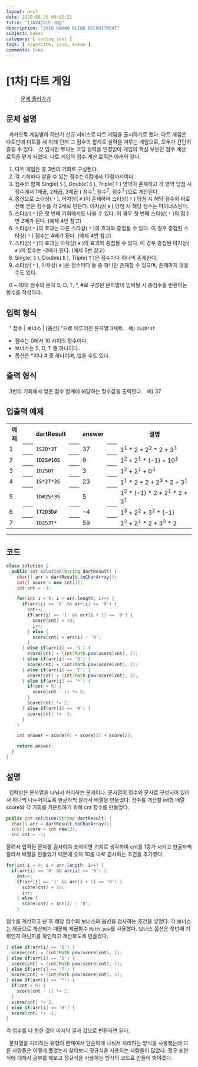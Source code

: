 ```yaml
---
layout: post
date: 2020-08-25 00:05:22
title: "[JAVA]다트 게임"
description: "2018 KAKAO BLIND RECRUITMENT"
subject: kakao
category: [ coding_test ]
tags: [ algorithm, java, kakao ]
comments: true
---
```


# [1차] 다트 게임

> [문제 풀러가기](https://programmers.co.kr/learn/courses/30/lessons/17682)

## 문제 설명

&nbsp; 카카오톡 게임별의 하반기 신규 서비스로 다트 게임을 출시하기로 했다. 다트 게임은 다트판에 다트를 세 차례 던져 그 점수의 합계로 실력을 겨루는 게임으로, 모두가 간단히 즐길 수 있다.
&nbsp; 갓 입사한 무지는 코딩 실력을 인정받아 게임의 핵심 부분인 점수 계산 로직을 맡게 되었다. 다트 게임의 점수 계산 로직은 아래와 같다.

1. 다트 게임은 총 3번의 기회로 구성된다.
2. 각 기회마다 얻을 수 있는 점수는 0점에서 10점까지이다.
3. 점수와 함께 Single( `S` ), Double( `D` ), Triple( `T` ) 영역이 존재하고 각 영역 당첨 시 점수에서 1제곱, 2제곱, 3제곱 ( 점수<sup>1</sup>, 점수<sup>2</sup>, 점수<sup>3</sup> )으로 계산된다.
4. 옵션으로 스타상( `*` ), 아차상( `#` )이 존재하며 스타상( `*` ) 당첨 시 해당 점수와 바로 전에 얻은 점수를 각 2배로 만든다. 아차상( `#` ) 당첨 시 해당 점수는 마이너스된다.
5. 스타상( `*` )은 첫 번째 기회에서도 나올 수 있다. 이 경우 첫 번째 스타상( `*` )의 점수만 2배가 된다. (예제 4번 참고)
6. 스타상( `*` )의 효과는 다른 스타상( `*` )의 효과와 중첩될 수 있다. 이 경우 중첩된 스타상( `*` ) 점수는 4배가 된다. (예제 4번 참고)
7. 스타상( `*` )의 효과는 아차상( `#` )의 효과와 중첩될 수 있다. 이 경우 중첩된 아차상( `#` )의 점수는 -2배가 된다. (예제 5번 참고)
8. Single( `S` ), Double( `D` ), Triple( `T` )은 점수마다 하나씩 존재한다.
9. 스타상( `*` ), 아차상( `#` )은 점수마다 둘 중 하나만 존재할 수 있으며, 존재하지 않을 수도 있다.

&nbsp; 0 ~ 10의 정수와 문자 S, D, T, *, #로 구성된 문자열이 입력될 시 총점수를 반환하는 함수를 작성하라.

## 입력 형식

&nbsp; " 점수 | 보너스 | [옵션] "으로 이루어진 문자열 3세트.
&nbsp; 예) `1S2D*3T`

+ 점수는 0에서 10 사이의 정수이다.
+ 보너스는 S, D, T 중 하나이다.
+ 옵션은 *이나 # 중 하나이며, 없을 수도 있다.

## 출력 형식

&nbsp; 3번의 기회에서 얻은 점수 합계에 해당하는 정수값을 출력한다.
&nbsp; 예) 37

## 입출력 예제

<table class="table">
  <tr>
    <th>예제</th> <th> &nbsp;&nbsp;&nbsp; </th>
    <th>dartResult</th> <th> &nbsp;&nbsp;&nbsp; </th>
    <th>answer</th> <th> &nbsp;&nbsp;&nbsp; </th>
    <th>설명</th>
  </tr>
  <tr>
    <td> 1 </td> <th> </th>
    <td> <code style="color:black">1S2D*3T</code> </td> <th> </th>
    <td> 37 </td> <th> </th>
    <td> 1<sup>1</sup> * 2 + 2<sup>2</sup> * 2 + 3<sup>3</sup> </td>
  </tr>
  <tr>
    <td> 2 </td> <th> </th>
    <td> <code style="color:black">1D2S#10S</code> </td> <th> </th>
    <td> 9 </td> <th> </th>
    <td> 1<sup>2</sup> + 2<sup>1</sup> * (-1) + 10<sup>1</sup> </td>
  </tr>
  <tr>
    <td> 3 </td> <th> </th>
    <td> <code style="color:black">1D2S0T</code> </td> <th> </th>
    <td> 3 </td> <th> </th>
    <td> 1<sup>2</sup> + 2<sup>1</sup> + 0<sup>3</sup> </td>
  </tr>
  <tr>
    <td> 4 </td> <th> </th>
    <td> <code style="color:black">1S*2T*3S</code> </td> <th> </th>
    <td> 23 </td> <th> </th>
    <td> 1<sup>1</sup> * 2 * 2 + 2<sup>3</sup> * 2 + 3<sup>1</sup> </td>
  </tr>
  <tr>
    <td> 5 </td> <th> </th>
    <td> <code style="color:black">1D#2S*3S</code> </td> <th> </th>
    <td> 5 </td> <th> </th>
    <td> 1<sup>2</sup> * (-1) * 2 + 2<sup>1</sup> * 2 + 3<sup>1</sup> </td>
  </tr>
  <tr>
    <td> 6 </td> <th> </th>
    <td> <code style="color:black">1T2D3D#</code> </td> <th> </th>
    <td> -4 </td> <th> </th>
    <td> 1<sup>3</sup> + 2<sup>2</sup> + 3<sup>2</sup> * (-1) </td>
  </tr>
  <tr>
    <td> 7 </td> <th> </th>
    <td> <code style="color:black">1D2S3T*</code> </td> <th> </th>
    <td> 59 </td> <th> </th>
    <td> 1<sup>2</sup> + 2<sup>1</sup> * 2 + 3<sup>3</sup> * 2 </td>
  </tr>
</table>

---

## 코드

```java
class solution {
  public int solution(String dartResult) {
    char[] arr = dartResult.toCharArray();
    int[] score = new int[3];
    int cnt = -1;

    for(int i = 0; i < arr.length; i++) {
      if(arr[i] >= '0' && arr[i] <= '9') {
        cnt++;
        if(arr[i] == '1' && arr[i + 1] == '0') {
          score[cnt] = 10;
          i++;
        } else {
          score[cnt] = arr[i] - '0';
        }
      } else if(arr[i] == 'S') {
        score[cnt] = (int)Math.pow(score[cnt], 1);
      } else if(arr[i] == 'D') {
        score[cnt] = (int)Math.pow(score[cnt], 2);
      } else if(arr[i] == 'T') {
        score[cnt] = (int)Math.pow(score[cnt], 3);
      } else if(arr[i] == '*') {
        if(cnt > 0) {
          score[cnt - 1] *= 2;
        }
        score[cnt] *= 2;
      } else if(arr[i] == '#') {
        score[cnt] *= -1;
      }
    }

    int answer = score[0] + score[1] + score[2];

    return answer;
  }
}
```

## 설명

&nbsp; 입력받은 문자열을 나눠서 처리하는 문제이다. 문자열이 정수와 문자로 구성되어 있어서 하나씩 나누어지도록 한글자씩 잘라서 배열을 만들었다. 점수를 개산할 int형 배열 score와 각 기회를 카운트하기 위해 cnt 함수를 만들었다.

```java
public int solution(String dartResult) {
  char[] arr = dartResult.toCharArray();
  int[] score = int new[3];
  int cnt = -1;
```

잘려서 입력된 문자를 검사하여 숫자이면 기회로 생각하여 cnt를 1증가 시키고 한글자씩 잘라서 배열을 만들었기 때문에 숫자 10을 따로 검사하는 조건을 추가했다.

```java
for(int i = 0; i < arr.length; i++) {
  if(arr[i] >= '0' && arr[i] <= '9') {
    cnt++;
    if(arr[i] == '1' && arr[i + 1] == '0') {
      score[cnt] = 10;
      i++;
    } else {
      score[cnt] = arr[i] - '0';
    }
```

점수를 계산하고 난 후 해당 점수의 보너스와 옵션을 검사하는 조건을 넣었다. 각 보너스는 제곱으로 계산되기 때문에 제곱함수 `Math.pow`를 사용했다. 보너스 옵션은 첫번째 기회인지 아닌지를 확인하고 계산하도록 만들었다.

```java
} else if(arr[i] == 'S') {
  score[cnt] = (int)Math.pow(score[cnt], 1);
} else if(arr[i] == 'D') {
  score[cnt] = (int)Math.pow(score[cnt], 2);
} else if(arr[i] == 'T') {
  score[cnt] = (int)Math.pow(score[cnt], 3);
} else if(arr[i] == '*') {
  if(cnt > 0) {
    score[cnt - 1] *= 2;
  }
  score[cnt] *= 2;
} else if(arr[i] == '#') {
  score[cnt] *= -1;
}
```

각 점수를 다 합한 값이 마지막 결과 값으로 반환되면 된다.

&nbsp; 문자열을 처리하는 유형의 문제여서 단순하게 나눠서 처리하는 방식을 사용했는데 다른 사람들은 어떻게 풀었는지 찾아보니 정규식을 사용하는 사람들이 많았다. 정규 표현식에 대해서 공부를 해보고 정규식을 사용하는 방식의 코드로 만들어 봐야겠다.
